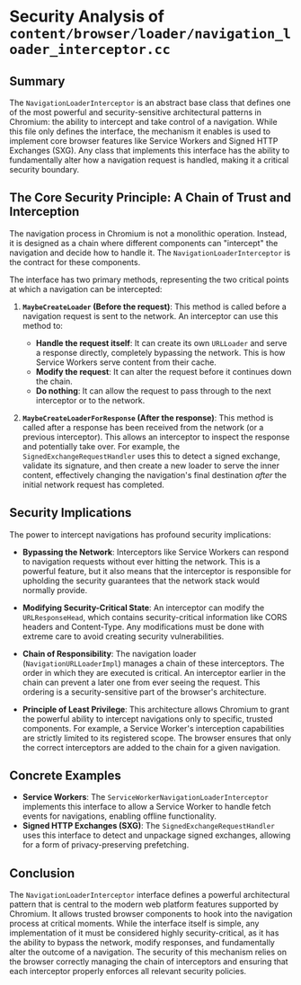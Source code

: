 # Security Analysis of `content/browser/loader/navigation_loader_interceptor.cc`

## Summary

The `NavigationLoaderInterceptor` is an abstract base class that defines one of the most powerful and security-sensitive architectural patterns in Chromium: the ability to intercept and take control of a navigation. While this file only defines the interface, the mechanism it enables is used to implement core browser features like Service Workers and Signed HTTP Exchanges (SXG). Any class that implements this interface has the ability to fundamentally alter how a navigation request is handled, making it a critical security boundary.

## The Core Security Principle: A Chain of Trust and Interception

The navigation process in Chromium is not a monolithic operation. Instead, it is designed as a chain where different components can "intercept" the navigation and decide how to handle it. The `NavigationLoaderInterceptor` is the contract for these components.

The interface has two primary methods, representing the two critical points at which a navigation can be intercepted:

1.  **`MaybeCreateLoader` (Before the request)**: This method is called before a navigation request is sent to the network. An interceptor can use this method to:
    *   **Handle the request itself**: It can create its own `URLLoader` and serve a response directly, completely bypassing the network. This is how Service Workers serve content from their cache.
    *   **Modify the request**: It can alter the request before it continues down the chain.
    *   **Do nothing**: It can allow the request to pass through to the next interceptor or to the network.

2.  **`MaybeCreateLoaderForResponse` (After the response)**: This method is called after a response has been received from the network (or a previous interceptor). This allows an interceptor to inspect the response and potentially take over. For example, the `SignedExchangeRequestHandler` uses this to detect a signed exchange, validate its signature, and then create a new loader to serve the inner content, effectively changing the navigation's final destination *after* the initial network request has completed.

## Security Implications

The power to intercept navigations has profound security implications:

*   **Bypassing the Network**: Interceptors like Service Workers can respond to navigation requests without ever hitting the network. This is a powerful feature, but it also means that the interceptor is responsible for upholding the security guarantees that the network stack would normally provide.

*   **Modifying Security-Critical State**: An interceptor can modify the `URLResponseHead`, which contains security-critical information like CORS headers and Content-Type. Any modifications must be done with extreme care to avoid creating security vulnerabilities.

*   **Chain of Responsibility**: The navigation loader (`NavigationURLLoaderImpl`) manages a chain of these interceptors. The order in which they are executed is critical. An interceptor earlier in the chain can prevent a later one from ever seeing the request. This ordering is a security-sensitive part of the browser's architecture.

*   **Principle of Least Privilege**: This architecture allows Chromium to grant the powerful ability to intercept navigations only to specific, trusted components. For example, a Service Worker's interception capabilities are strictly limited to its registered scope. The browser ensures that only the correct interceptors are added to the chain for a given navigation.

## Concrete Examples

*   **Service Workers**: The `ServiceWorkerNavigationLoaderInterceptor` implements this interface to allow a Service Worker to handle fetch events for navigations, enabling offline functionality.
*   **Signed HTTP Exchanges (SXG)**: The `SignedExchangeRequestHandler` uses this interface to detect and unpackage signed exchanges, allowing for a form of privacy-preserving prefetching.

## Conclusion

The `NavigationLoaderInterceptor` interface defines a powerful architectural pattern that is central to the modern web platform features supported by Chromium. It allows trusted browser components to hook into the navigation process at critical moments. While the interface itself is simple, any implementation of it must be considered highly security-critical, as it has the ability to bypass the network, modify responses, and fundamentally alter the outcome of a navigation. The security of this mechanism relies on the browser correctly managing the chain of interceptors and ensuring that each interceptor properly enforces all relevant security policies.